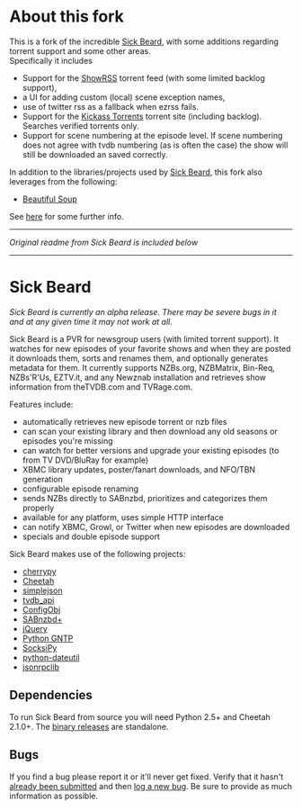 # About this fork

This is a fork of the incredible [Sick Beard](https://github.com/midgetspy/Sick-Beard), with some additions regarding torrent support and some other areas.  
Specifically it includes 
* Support for the [ShowRSS](http://showrss.karmorra.info/) torrent feed (with some limited backlog support), 
* a UI for adding custom (local) scene exception names,
* use of twitter rss as a fallback when ezrss fails.
* Support for the [Kickass Torrents](http://kat.ph/) torrent site (including backlog).  Searches verified torrents only.
* Support for scene numbering at the episode level.  If scene numbering does not agree with tvdb numbering (as is often the case) the show will still be downloaded an saved correctly.

In addition to the libraries/projects used by [Sick Beard](https://github.com/midgetspy/Sick-Beard), this fork also leverages from the following:  

* [Beautiful Soup](http://www.crummy.com/software/BeautifulSoup/)

See [here](http://brickybox.com/2012/09/24/sickbeard-fork-feature-summary) for some further info.  


* * *

*Original readme from Sick Beard is included below*

* * *


Sick Beard
=====

*Sick Beard is currently an alpha release. There may be severe bugs in it and at any given time it may not work at all.*

Sick Beard is a PVR for newsgroup users (with limited torrent support). It watches for new episodes of your favorite shows and when they are posted it downloads them, sorts and renames them, and optionally generates metadata for them. It currently supports NZBs.org, NZBMatrix, Bin-Req, NZBs'R'Us, EZTV.it, and any Newznab installation and retrieves show information from theTVDB.com and TVRage.com.

Features include:

* automatically retrieves new episode torrent or nzb files
* can scan your existing library and then download any old seasons or episodes you're missing
* can watch for better versions and upgrade your existing episodes (to from TV DVD/BluRay for example)
* XBMC library updates, poster/fanart downloads, and NFO/TBN generation
* configurable episode renaming
* sends NZBs directly to SABnzbd, prioritizes and categorizes them properly
* available for any platform, uses simple HTTP interface
* can notify XBMC, Growl, or Twitter when new episodes are downloaded
* specials and double episode support


Sick Beard makes use of the following projects:

* [cherrypy][cherrypy]
* [Cheetah][cheetah]
* [simplejson][simplejson]
* [tvdb_api][tvdb_api]
* [ConfigObj][configobj]
* [SABnzbd+][sabnzbd]
* [jQuery][jquery]
* [Python GNTP][pythongntp]
* [SocksiPy][socks]
* [python-dateutil][dateutil]
* [jsonrpclib][jsonrpclib]

## Dependencies

To run Sick Beard from source you will need Python 2.5+ and Cheetah 2.1.0+. The [binary releases][googledownloads] are standalone.

## Bugs

If you find a bug please report it or it'll never get fixed. Verify that it hasn't [already been submitted][googleissues] and then [log a new bug][googlenewissue]. Be sure to provide as much information as possible.

[cherrypy]: http://www.cherrypy.org
[cheetah]: http://www.cheetahtemplate.org/
[simplejson]: http://code.google.com/p/simplejson/ 
[tvdb_api]: http://github.com/dbr/tvdb_api
[configobj]: http://www.voidspace.org.uk/python/configobj.html
[sabnzbd]: http://www.sabnzbd.org/
[jquery]: http://jquery.com
[pythongntp]: http://github.com/kfdm/gntp
[socks]: http://code.google.com/p/socksipy-branch/
[dateutil]: http://labix.org/python-dateutil
[googledownloads]: http://code.google.com/p/sickbeard/downloads/list
[googleissues]: http://code.google.com/p/sickbeard/issues/list
[googlenewissue]: http://code.google.com/p/sickbeard/issues/entry
[jsonrpclib]: https://github.com/joshmarshall/jsonrpclib
[showrss]: 
[bbshowrsspost]: 
